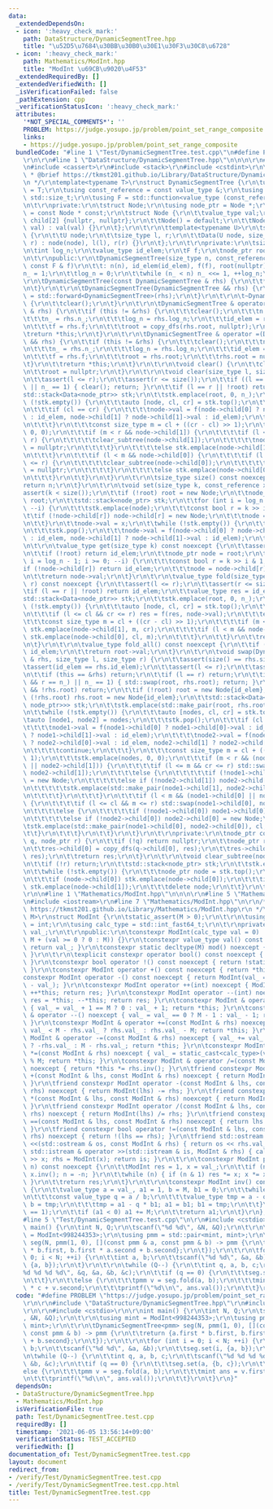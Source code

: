 ```yaml
---
data:
  _extendedDependsOn:
  - icon: ':heavy_check_mark:'
    path: DataStructure/DynamicSegmentTree.hpp
    title: "\u52D5\u7684\u30BB\u30B0\u30E1\u30F3\u30C8\u6728"
  - icon: ':heavy_check_mark:'
    path: Mathematics/ModInt.hpp
    title: "ModInt \u69CB\u9020\u4F53"
  _extendedRequiredBy: []
  _extendedVerifiedWith: []
  _isVerificationFailed: false
  _pathExtension: cpp
  _verificationStatusIcon: ':heavy_check_mark:'
  attributes:
    '*NOT_SPECIAL_COMMENTS*': ''
    PROBLEM: https://judge.yosupo.jp/problem/point_set_range_composite
    links:
    - https://judge.yosupo.jp/problem/point_set_range_composite
  bundledCode: "#line 1 \"Test/DynamicSegmentTree.test.cpp\"\n#define PROBLEM \"https://judge.yosupo.jp/problem/point_set_range_composite\"\
    \r\n\r\n#line 1 \"DataStructure/DynamicSegmentTree.hpp\"\n\n\n\r\n#include <functional>\r\
    \n#include <cassert>\r\n#include <stack>\r\n#include <cstdint>\r\n\r\n/**\r\n\
    \ * @brief https://tkmst201.github.io/Library/DataStructure/DynamicSegmentTree.hpp\r\
    \n */\r\ntemplate<typename T>\r\nstruct DynamicSegmentTree {\r\n\tusing value_type\
    \ = T;\r\n\tusing const_reference = const value_type &;\r\n\tusing size_type =\
    \ std::size_t;\r\n\tusing F = std::function<value_type (const_reference, const_reference)>;\r\
    \n\t\r\nprivate:\r\n\tstruct Node;\r\n\tusing node_ptr = Node *;\r\n\tusing const_ptr\
    \ = const Node * const;\r\n\tstruct Node {\r\n\t\tvalue_type val;\r\n\t\tnode_ptr\
    \ child[2] {nullptr, nullptr};\r\n\t\tNode() = default;\r\n\t\tNode(const_reference\
    \ val) : val(val) {}\r\n\t};\r\n\t\r\n\ttemplate<typename U>\r\n\tstruct Data\
    \ {\r\n\t\tU node;\r\n\t\tsize_type l, r;\r\n\t\tData(U node, size_type l, size_type\
    \ r) : node(node), l(l), r(r) {}\r\n\t};\r\n\t\r\nprivate:\r\n\tsize_type n, n_;\r\
    \n\tint log_n;\r\n\tvalue_type id_elem;\r\n\tF f;\r\n\tnode_ptr root = nullptr;\r\
    \n\t\r\npublic:\r\n\tDynamicSegmentTree(size_type n, const_reference id_elem,\
    \ const F & f)\r\n\t\t: n(n), id_elem(id_elem), f(f), root(nullptr) {\r\n\t\t\
    n_ = 1;\r\n\t\tlog_n = 0;\r\n\t\twhile (n_ < n) n_ <<= 1, ++log_n;\r\n\t}\r\n\t\
    \r\n\tDynamicSegmentTree(const DynamicSegmentTree & rhs) {\r\n\t\t*this = rhs;\r\
    \n\t}\r\n\t\r\n\tDynamicSegmentTree(DynamicSegmentTree && rhs) {\r\n\t\t*this\
    \ = std::forward<DynamicSegmentTree>(rhs);\r\n\t}\r\n\t\r\n\t~DynamicSegmentTree()\
    \ {\r\n\t\tclear();\r\n\t}\r\n\t\r\n\tDynamicSegmentTree & operator =(const DynamicSegmentTree\
    \ & rhs) {\r\n\t\tif (this != &rhs) {\r\n\t\t\tclear();\r\n\t\t\tn = rhs.n;\r\n\
    \t\t\tn_ = rhs.n_;\r\n\t\t\tlog_n = rhs.log_n;\r\n\t\t\tid_elem = rhs.id_elem;\r\
    \n\t\t\tf = rhs.f;\r\n\t\t\troot = copy_dfs(rhs.root, nullptr);\r\n\t\t}\r\n\t\
    \treturn *this;\r\n\t}\r\n\t\r\n\tDynamicSegmentTree & operator =(DynamicSegmentTree\
    \ && rhs) {\r\n\t\tif (this != &rhs) {\r\n\t\t\tclear();\r\n\t\t\tn = rhs.n;\r\
    \n\t\t\tn_ = rhs.n_;\r\n\t\t\tlog_n = rhs.log_n;\r\n\t\t\tid_elem = rhs.id_elem;\r\
    \n\t\t\tf = rhs.f;\r\n\t\t\troot = rhs.root;\r\n\t\t\trhs.root = nullptr;\r\n\t\
    \t}\r\n\t\treturn *this;\r\n\t}\r\n\t\r\n\tvoid clear() {\r\n\t\tclear_subtree(root);\r\
    \n\t\troot = nullptr;\r\n\t}\r\n\t\r\n\tvoid clear(size_type l, size_type r) {\r\
    \n\t\tassert(l <= r);\r\n\t\tassert(r <= size());\r\n\t\tif ((l == 0 && r == n_)\
    \ || n_ == 1) { clear(); return; }\r\n\t\tif (l == r || !root) return;\r\n\t\t\
    std::stack<Data<node_ptr>> stk;\r\n\t\tstk.emplace(root, 0, n_);\r\n\t\twhile\
    \ (!stk.empty()) {\r\n\t\t\tauto [node, cl, cr] = stk.top();\r\n\t\t\tstk.pop();\r\
    \n\t\t\tif (cl == cr) {\r\n\t\t\t\tnode->val = f(node->child[0] ? node->child[0]->val\
    \ : id_elem, node->child[1] ? node->child[1]->val : id_elem);\r\n\t\t\t\tcontinue;\r\
    \n\t\t\t}\r\n\t\t\tconst size_type m = cl + ((cr - cl) >> 1);\r\n\t\t\tstk.emplace(node,\
    \ 0, 0);\r\n\t\t\tif (m < r && node->child[1]) {\r\n\t\t\t\tif (l <= m && cr <=\
    \ r) {\r\n\t\t\t\t\tclear_subtree(node->child[1]);\r\n\t\t\t\t\tnode->child[1]\
    \ = nullptr;\r\n\t\t\t\t}\r\n\t\t\t\telse stk.emplace(node->child[1], m, cr);\r\
    \n\t\t\t}\r\n\t\t\tif (l < m && node->child[0]) {\r\n\t\t\t\tif (l <= cl && m\
    \ <= r) {\r\n\t\t\t\t\tclear_subtree(node->child[0]);\r\n\t\t\t\t\tnode->child[0]\
    \ = nullptr;\r\n\t\t\t\t}\r\n\t\t\t\telse stk.emplace(node->child[0], cl, m);\r\
    \n\t\t\t}\r\n\t\t}\r\n\t}\r\n\t\r\n\tsize_type size() const noexcept {\r\n\t\t\
    return n;\r\n\t}\r\n\t\r\n\tvoid set(size_type k, const_reference x) {\r\n\t\t\
    assert(k < size());\r\n\t\tif (!root) root = new Node;\r\n\t\tnode_ptr node =\
    \ root;\r\n\t\tstd::stack<node_ptr> stk;\r\n\t\tfor (int i = log_n - 1; i >= 0;\
    \ --i) {\r\n\t\t\tstk.emplace(node);\r\n\t\t\tconst bool r = k >> i & 1;\r\n\t\
    \t\tif (!node->child[r]) node->child[r] = new Node;\r\n\t\t\tnode = node->child[r];\r\
    \n\t\t}\r\n\t\tnode->val = x;\r\n\t\twhile (!stk.empty()) {\r\n\t\t\tnode = stk.top();\r\
    \n\t\t\tstk.pop();\r\n\t\t\tnode->val = f(node->child[0] ? node->child[0]->val\
    \ : id_elem, node->child[1] ? node->child[1]->val : id_elem);\r\n\t\t}\r\n\t}\r\
    \n\t\r\n\tvalue_type get(size_type k) const noexcept {\r\n\t\tassert(k < size());\r\
    \n\t\tif (!root) return id_elem;\r\n\t\tnode_ptr node = root;\r\n\t\tfor (int\
    \ i = log_n - 1; i >= 0; --i) {\r\n\t\t\tconst bool r = k >> i & 1;\r\n\t\t\t\
    if (!node->child[r]) return id_elem;\r\n\t\t\tnode = node->child[r];\r\n\t\t}\r\
    \n\t\treturn node->val;\r\n\t}\r\n\t\r\n\tvalue_type fold(size_type l, size_type\
    \ r) const noexcept {\r\n\t\tassert(l <= r);\r\n\t\tassert(r <= size());\r\n\t\
    \tif (l == r || !root) return id_elem;\r\n\t\tvalue_type res = id_elem;\r\n\t\t\
    std::stack<Data<node_ptr>> stk;\r\n\t\tstk.emplace(root, 0, n_);\r\n\t\twhile\
    \ (!stk.empty()) {\r\n\t\t\tauto [node, cl, cr] = stk.top();\r\n\t\t\tstk.pop();\r\
    \n\t\t\tif (l <= cl && cr <= r) res = f(res, node->val);\r\n\t\t\telse {\r\n\t\
    \t\t\tconst size_type m = cl + ((cr - cl) >> 1);\r\n\t\t\t\tif (m < r && node->child[1])\
    \ stk.emplace(node->child[1], m, cr);\r\n\t\t\t\tif (l < m && node->child[0])\
    \ stk.emplace(node->child[0], cl, m);\r\n\t\t\t}\r\n\t\t}\r\n\t\treturn res;\r\
    \n\t}\r\n\t\r\n\tvalue_type fold_all() const noexcept {\r\n\t\tif (!root) return\
    \ id_elem;\r\n\t\treturn root->val;\r\n\t}\r\n\t\r\n\tvoid swap(DynamicSegmentTree\
    \ & rhs, size_type l, size_type r) {\r\n\t\tassert(size() == rhs.size());\r\n\t\
    \tassert(id_elem == rhs.id_elem);\r\n\t\tassert(l <= r);\r\n\t\tassert(r <= size());\r\
    \n\t\tif (this == &rhs) return;\r\n\t\tif (l == r) return;\r\n\t\tif ((l == 0\
    \ && r == n_) || n_ == 1) { std::swap(root, rhs.root); return; }\r\n\t\tif (!root\
    \ && !rhs.root) return;\r\n\t\tif (!root) root = new Node{id_elem};\r\n\t\tif\
    \ (!rhs.root) rhs.root = new Node{id_elem};\r\n\t\tstd::stack<Data<std::pair<node_ptr,\
    \ node_ptr>>> stk;\r\n\t\tstk.emplace(std::make_pair(root, rhs.root), 0, n_);\r\
    \n\t\twhile (!stk.empty()) {\r\n\t\t\tauto [nodes, cl, cr] = stk.top();\r\n\t\t\
    \tauto [node1, node2] = nodes;\r\n\t\t\tstk.pop();\r\n\t\t\tif (cl == cr) {\r\n\
    \t\t\t\tnode1->val = f(node1->child[0] ? node1->child[0]->val : id_elem, node1->child[1]\
    \ ? node1->child[1]->val : id_elem);\r\n\t\t\t\tnode2->val = f(node2->child[0]\
    \ ? node2->child[0]->val : id_elem, node2->child[1] ? node2->child[1]->val : id_elem);\r\
    \n\t\t\t\tcontinue;\r\n\t\t\t}\r\n\t\t\tconst size_type m = cl + ((cr - cl) >>\
    \ 1);\r\n\t\t\tstk.emplace(nodes, 0, 0);\r\n\t\t\tif (m < r && (node1->child[1]\
    \ || node2->child[1])) {\r\n\t\t\t\tif (l <= m && cr <= r) std::swap(node1->child[1],\
    \ node2->child[1]);\r\n\t\t\t\telse {\r\n\t\t\t\t\tif (!node1->child[1]) node1->child[1]\
    \ = new Node;\r\n\t\t\t\t\telse if (!node2->child[1]) node2->child[1] = new Node;\r\
    \n\t\t\t\t\tstk.emplace(std::make_pair(node1->child[1], node2->child[1]), m, cr);\r\
    \n\t\t\t\t}\r\n\t\t\t}\r\n\t\t\tif (l < m && (node1->child[0] || node2->child[0]))\
    \ {\r\n\t\t\t\tif (l <= cl && m <= r) std::swap(node1->child[0], node2->child[0]);\r\
    \n\t\t\t\telse {\r\n\t\t\t\t\tif (!node1->child[0]) node1->child[0] = new Node;\r\
    \n\t\t\t\t\telse if (!node2->child[0]) node2->child[0] = new Node;\r\n\t\t\t\t\
    \tstk.emplace(std::make_pair(node1->child[0], node2->child[0]), cl, m);\r\n\t\t\
    \t\t}\r\n\t\t\t}\r\n\t\t}\r\n\t}\r\n\t\r\nprivate:\r\n\tnode_ptr copy_dfs(const_ptr\
    \ q, node_ptr r) {\r\n\t\tif (!q) return nullptr;\r\n\t\tnode_ptr res = new Node{q->val};\r\
    \n\t\tres->child[0] = copy_dfs(q->child[0], res);\r\n\t\tres->child[1] = copy_dfs(q->child[1],\
    \ res);\r\n\t\treturn res;\r\n\t}\r\n\t\r\n\tvoid clear_subtree(node_ptr r) {\r\
    \n\t\tif (!r) return;\r\n\t\tstd::stack<node_ptr> stk;\r\n\t\tstk.emplace(r);\r\
    \n\t\twhile (!stk.empty()) {\r\n\t\t\tnode_ptr node = stk.top();\r\n\t\t\tstk.pop();\r\
    \n\t\t\tif (node->child[0]) stk.emplace(node->child[0]);\r\n\t\t\tif (node->child[1])\
    \ stk.emplace(node->child[1]);\r\n\t\t\tdelete node;\r\n\t\t}\r\n\t}\r\n};\r\n\
    \r\n\n#line 1 \"Mathematics/ModInt.hpp\"\n\n\n\r\n#line 5 \"Mathematics/ModInt.hpp\"\
    \n#include <iostream>\r\n#line 7 \"Mathematics/ModInt.hpp\"\n\r\n/**\r\n * @brief\
    \ https://tkmst201.github.io/Library/Mathematics/ModInt.hpp\r\n */\r\ntemplate<int\
    \ M>\r\nstruct ModInt {\r\n\tstatic_assert(M > 0);\r\n\t\r\n\tusing value_type\
    \ = int;\r\n\tusing calc_type = std::int_fast64_t;\r\n\t\r\nprivate:\r\n\tvalue_type\
    \ val_;\r\n\t\r\npublic:\r\n\tconstexpr ModInt(calc_type val = 0) : val_(val %\
    \ M + (val >= 0 ? 0 : M)) {}\r\n\tconstexpr value_type val() const noexcept {\
    \ return val_; }\r\n\tconstexpr static decltype(M) mod() noexcept { return M;\
    \ }\r\n\t\r\n\texplicit constexpr operator bool() const noexcept { return val_;\
    \ }\r\n\tconstexpr bool operator !() const noexcept { return !static_cast<bool>(*this);\
    \ }\r\n\tconstexpr ModInt operator +() const noexcept { return *this; }\r\n\t\
    constexpr ModInt operator -() const noexcept { return ModInt(val_ == 0 ? 0 : M\
    \ - val_); }\r\n\tconstexpr ModInt operator ++(int) noexcept { ModInt res = *this;\
    \ ++*this; return res; }\r\n\tconstexpr ModInt operator --(int) noexcept { ModInt\
    \ res = *this; --*this; return res; }\r\n\tconstexpr ModInt & operator ++() noexcept\
    \ { val_ = val_ + 1 == M ? 0 : val_ + 1; return *this; }\r\n\tconstexpr ModInt\
    \ & operator --() noexcept { val_ = val_ == 0 ? M - 1 : val_ - 1; return *this;\
    \ }\r\n\tconstexpr ModInt & operator +=(const ModInt & rhs) noexcept { val_ +=\
    \ val_ < M - rhs.val_ ? rhs.val_ : rhs.val_ - M; return *this; }\r\n\tconstexpr\
    \ ModInt & operator -=(const ModInt & rhs) noexcept { val_ += val_ >= rhs.val_\
    \ ? -rhs.val_ : M - rhs.val_; return *this; }\r\n\tconstexpr ModInt & operator\
    \ *=(const ModInt & rhs) noexcept { val_ = static_cast<calc_type>(val_) * rhs.val_\
    \ % M; return *this; }\r\n\tconstexpr ModInt & operator /=(const ModInt & rhs)\
    \ noexcept { return *this *= rhs.inv(); }\r\n\tfriend constexpr ModInt operator\
    \ +(const ModInt & lhs, const ModInt & rhs) noexcept { return ModInt(lhs) += rhs;\
    \ }\r\n\tfriend constexpr ModInt operator -(const ModInt & lhs, const ModInt &\
    \ rhs) noexcept { return ModInt(lhs) -= rhs; }\r\n\tfriend constexpr ModInt operator\
    \ *(const ModInt & lhs, const ModInt & rhs) noexcept { return ModInt(lhs) *= rhs;\
    \ }\r\n\tfriend constexpr ModInt operator /(const ModInt & lhs, const ModInt &\
    \ rhs) noexcept { return ModInt(lhs) /= rhs; }\r\n\tfriend constexpr bool operator\
    \ ==(const ModInt & lhs, const ModInt & rhs) noexcept { return lhs.val_ == rhs.val_;\
    \ }\r\n\tfriend constexpr bool operator !=(const ModInt & lhs, const ModInt &\
    \ rhs) noexcept { return !(lhs == rhs); }\r\n\tfriend std::ostream & operator\
    \ <<(std::ostream & os, const ModInt & rhs) { return os << rhs.val_; }\r\n\tfriend\
    \ std::istream & operator >>(std::istream & is, ModInt & rhs) { calc_type x; is\
    \ >> x; rhs = ModInt(x); return is; }\r\n\t\r\n\tconstexpr ModInt pow(calc_type\
    \ n) const noexcept {\r\n\t\tModInt res = 1, x = val_;\r\n\t\tif (n < 0) { x =\
    \ x.inv(); n = -n; }\r\n\t\twhile (n) { if (n & 1) res *= x; x *= x; n >>= 1;\
    \ }\r\n\t\treturn res;\r\n\t}\r\n\t\r\n\tconstexpr ModInt inv() const noexcept\
    \ {\r\n\t\tvalue_type a = val_, a1 = 1, b = M, b1 = 0;\r\n\t\twhile (b > 0) {\r\
    \n\t\t\tconst value_type q = a / b;\r\n\t\t\tvalue_type tmp = a - q * b; a = b;\
    \ b = tmp;\r\n\t\t\ttmp = a1 - q * b1; a1 = b1; b1 = tmp;\r\n\t\t}\r\n\t\tassert(a\
    \ == 1);\r\n\t\tif (a1 < 0) a1 += M;\r\n\t\treturn a1;\r\n\t}\r\n};\r\n\r\n\n\
    #line 5 \"Test/DynamicSegmentTree.test.cpp\"\n\r\n#include <cstdio>\r\n\r\nint\
    \ main() {\r\n\tint N, Q;\r\n\tscanf(\"%d %d\", &N, &Q);\r\n\t\r\n\tusing mint\
    \ = ModInt<998244353>;\r\n\tusing pmm = std::pair<mint, mint>;\r\n\t\r\n\tDynamicSegmentTree<pmm>\
    \ seg(N, pmm(1, 0), [](const pmm & a, const pmm & b) -> pmm {\r\n\t\treturn {a.first\
    \ * b.first, b.first * a.second + b.second};\r\n\t});\r\n\t\r\n\tfor (int i =\
    \ 0; i < N; ++i) {\r\n\t\tint a, b;\r\n\t\tscanf(\"%d %d\", &a, &b);\r\n\t\tseg.set(i,\
    \ {a, b});\r\n\t}\r\n\t\r\n\twhile (Q--) {\r\n\t\tint q, a, b, c;\r\n\t\tscanf(\"\
    %d %d %d %d\", &q, &a, &b, &c);\r\n\t\tif (q == 0) {\r\n\t\t\tseg.set(a, {b, c});\r\
    \n\t\t}\r\n\t\telse {\r\n\t\t\tpmm v = seg.fold(a, b);\r\n\t\t\tmint ans = v.first\
    \ * c + v.second;\r\n\t\t\tprintf(\"%d\\n\", ans.val());\r\n\t\t}\r\n\t}\r\n}\n"
  code: "#define PROBLEM \"https://judge.yosupo.jp/problem/point_set_range_composite\"\
    \r\n\r\n#include \"DataStructure/DynamicSegmentTree.hpp\"\r\n#include \"Mathematics/ModInt.hpp\"\
    \r\n\r\n#include <cstdio>\r\n\r\nint main() {\r\n\tint N, Q;\r\n\tscanf(\"%d %d\"\
    , &N, &Q);\r\n\t\r\n\tusing mint = ModInt<998244353>;\r\n\tusing pmm = std::pair<mint,\
    \ mint>;\r\n\t\r\n\tDynamicSegmentTree<pmm> seg(N, pmm(1, 0), [](const pmm & a,\
    \ const pmm & b) -> pmm {\r\n\t\treturn {a.first * b.first, b.first * a.second\
    \ + b.second};\r\n\t});\r\n\t\r\n\tfor (int i = 0; i < N; ++i) {\r\n\t\tint a,\
    \ b;\r\n\t\tscanf(\"%d %d\", &a, &b);\r\n\t\tseg.set(i, {a, b});\r\n\t}\r\n\t\r\
    \n\twhile (Q--) {\r\n\t\tint q, a, b, c;\r\n\t\tscanf(\"%d %d %d %d\", &q, &a,\
    \ &b, &c);\r\n\t\tif (q == 0) {\r\n\t\t\tseg.set(a, {b, c});\r\n\t\t}\r\n\t\t\
    else {\r\n\t\t\tpmm v = seg.fold(a, b);\r\n\t\t\tmint ans = v.first * c + v.second;\r\
    \n\t\t\tprintf(\"%d\\n\", ans.val());\r\n\t\t}\r\n\t}\r\n}"
  dependsOn:
  - DataStructure/DynamicSegmentTree.hpp
  - Mathematics/ModInt.hpp
  isVerificationFile: true
  path: Test/DynamicSegmentTree.test.cpp
  requiredBy: []
  timestamp: '2021-06-05 13:56:14+09:00'
  verificationStatus: TEST_ACCEPTED
  verifiedWith: []
documentation_of: Test/DynamicSegmentTree.test.cpp
layout: document
redirect_from:
- /verify/Test/DynamicSegmentTree.test.cpp
- /verify/Test/DynamicSegmentTree.test.cpp.html
title: Test/DynamicSegmentTree.test.cpp
---
```

